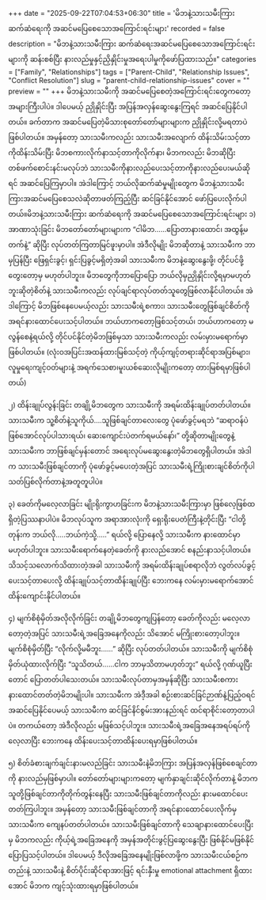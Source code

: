 +++
date = "2025-09-22T07:04:53+06:30"
title = 'မိဘနဲ့သားသမီးကြား ဆက်ဆံရေးကို အဆင်မပြေစေသောအကြောင်းရင်းများ'
recorded = false
description = "မိဘနဲ့သားသမီးကြား ဆက်ဆံရေးအဆင်မပြေစေသောအကြောင်းရင်းများကို ဆန်းစစ်ပြီး နားလည်မှုနှင့်ညှိနှိုင်းမှုအရေးပါမှုကိုဖော်ပြထားသည်။"
categories = ["Family", "Relationships"]
tags = ["Parent-Child", "Relationship Issues", "Conflict Resolution"]
slug = "parent-child-relationship-issues"
cover = ""
preview = ""
+++
မိဘနဲ့သားသမီးကို အဆင်မပြေစေတဲ့အကြောင်းရင်းတွေကတော့ အများကြီးပါပဲ။ ဒါပေမယ့် ညှိုနှိုင်းပြီး အပြန်အလှန်ဆွေးနွေးကြရင် အဆင်ပြေနိုင်ပါတယ်။ ခက်တာက အဆင်မပြေတဲ့မိသားစုတော်တော်များများက ညှိုနှိုင်းလို့မရတာပဲဖြစ်ပါတယ်။ အမှန်တော့ သားသမီးကလည်း သားသမီးအလျောက် ထိန်းသိမ်းသင့်တာကိုထိန်းသိမ်းပြီး မိဘစကားလိုက်နာသင့်တာကိုလိုက်နာ၊ မိဘကလည်း မိဘဆိုပြီး တစ်ဖက်စောင်းနင်းမလုပ်ဘဲ သားသမီးကိုနားလည်ပေးသင့်တာကိုနားလည်ပေးမယ်ဆိုရင် အဆင်ပြေကြမှာပါ။ အဲဒါကြောင့် ဘယ်လိုဆက်ဆံမှုမျိုးတွေက မိဘနဲ့သားသမီးကြားအဆင်မပြေစေသလဲဆိုတာဖတ်ကြည့်ပြီး ဆင်ခြင်နိုင်အောင် ဖော်ပြပေးလိုက်ပါတယ်။မိဘနဲ့သားသမီးကြား ဆက်ဆံရေးကို အဆင်မပြေစေသောအကြောင်းရင်းများ
၁) အာဏာသုံးခြင်း
မိဘတော်တော်များများက “ငါမိဘ……ပြောတာနားထောင်၊ အထွန့်မတက်နဲ့” ဆိုပြီး လုပ်တတ်ကြတာမြင်ဖူးမှာပါ။ အဲဒီလိုမျိုး မိဘဆိုတာနဲ့ သားသမီးက ဘာမှပြန်ပြီး ဖြေရှင်းခွင့်၊ ရှင်းပြခွင့်မရှိတဲ့အခါ သားသမီးက မိဘနဲ့ဆွေးနွေးဖို့၊ တိုင်ပင်ဖို့ တွေးတော့မှ မဟုတ်ပါဘူး။ မိဘတွေကိုဘာပြောပြော ဘယ်လိုမှညှိုနှိုင်းလို့ရမှာမဟုတ်ဘူးဆိုတဲ့စိတ်နဲ့ သားသမီးကလည်း လုပ်ချင်ရာလုပ်တတ်သူတွေဖြစ်လာနိုင်ပါတယ်။ အဲဒါကြောင့် မိဘဖြစ်နေပေမယ့်လည်း သားသမီးရဲ့စကား၊ သားသမီးတွေဖြစ်ချင်စိတ်ကို အရင်နားထောင်ပေးသင့်ပါတယ်။ ဘယ်ဟာကတော့ဖြစ်သင့်တယ်၊ ဘယ်ဟာကတော့ မလွန်စေနဲ့ရယ်လို့ တိုင်ပင်နိုင်တဲ့မိဘဖြစ်မှသာ သားသမီးကလည်း လမ်းမှားမရောက်မှာဖြစ်ပါတယ်။ (လုံးဝအပြင်းအထန်ထားမြစ်သင့်တဲ့ ကိုယ့်ကျင့်တရားဆိုင်ရာအပြစ်များ၊ လူမှုရေးကျင့်ဝတ်များနဲ့ အရက်သေစာ၊မူးယစ်ဆေးလိုမျိုးကတော့ တားမြစ်ရမှာဖြစ်ပါတယ်)

၂) ထိန်းချုပ်လွန်းခြင်း
တချို့မိဘတွေက သားသမီးကို အရမ်းထိန်းချုပ်တတ်ပါတယ်။ သားသမီးက သူ့စိတ်နဲ့သူကိုယ်….သူဖြစ်ချင်တာလေးတွေ ပုံဖော်ခွင့်မရဘဲ “ဆရာဝန်ပဲဖြစ်အောင်လုပ်ပါသားရယ်၊ ဆေးကျောင်းပဲတက်ရမယ်နော်၊” တို့ဆိုတာမျိုးတွေနဲ့ သားသမီးက ဘာဖြစ်ချင်မှန်းတောင် အရေးလုပ်မဆွေးနွေးတဲ့မိဘတွေရှိပါတယ်။ အဲဒါက သားသမီးဖြစ်ချင်တာကို ပုံဖော်ခွင့်မပေးတဲ့အပြင် သားသမီးရဲ့ကြိုးစားချင်စိတ်ကိုပါ သတ်ပြစ်လိုက်တာနဲ့အတူတူပါပဲ။

၃) ခေတ်ကိုမလေ့လာခြင်း
မျိုးရိုးကွာဟခြင်းက မိဘနဲ့သားသမီးကြားမှာ ဖြစ်လေ့ဖြစ်ထရှိတဲ့ပြဿနာပါပဲ။ မိဘလုပ်သူက အရာအားလုံးကို ရှေးရိုးပေတံကြီးနဲ့တိုင်းပြီး “ငါတို့တုန်းက ဘယ်လို…..ဘယ်ကဲ့သို့…..” ရယ်လို့ ပြောနေလို့ သားသမီးက နားထောင်မှာမဟုတ်ပါဘူး။ သားသမီးရောက်နေတဲ့ခေတ်ကို နားလည်အောင် စနည်းနာသင့်ပါတယ်။ သိသင့်သလောက်သိထားတဲ့အခါ သားသမီးကို အရမ်းထိန်းချုပ်စရာလိုဘဲ လွတ်လပ်ခွင့်ပေးသင့်တာပေးလို့ ထိန်းချုပ်သင့်တာထိန်းချုပ်ပြီး ဘေးကနေ လမ်းမှားမရောက်အောင် ထိန်းကျောင်းနိုင်ပါတယ်။

၄) မျက်စိစုံမှိတ်အလိုလိုက်ခြင်း
တချို့မိဘတွေကျပြန်တော့ ခေတ်ကိုလည်း မလေ့လာတော့တဲ့အပြင် သားသမီးရဲ့အခြေအနေကိုလည်း သိအောင် မကြိုးစားတော့ပါဘူး။ မျက်စိစုံမှိတ်ပြီး “လိုက်လို့မမီဘူး……” ဆိုပြီး လုပ်တတ်ပါတယ်။ သားသမီးကို မျက်စိစုံမှိတ်ယုံထားလိုက်ပြီး “သူသိတယ်……ငါက ဘာမှသိတာမဟုတ်ဘူး” ရယ်လို့ ဂုဏ်ယူပြီးတောင် ပြောတတ်ပါသေးတယ်။ သားသမီးလုပ်တာမှအမှန်ဆိုပြီး သားသမီးစကားနားထောင်တတ်တဲ့မိဘမျိုးပါ။ သားသမီးက အဲဒီ့အခါ စဉ်းစားဆင်ခြင်ဉာဏ်နဲ့ပြည့်ဝရင် အဆင်ပြေနိုင်ပေမယ့် သားသမီးက ဆင်ခြင်နိင်စွမ်းအားနည်းရင် ထင်ရာစိုင်းတော့တာပါပဲ။ တကယ်တော့ အဲဒီလိုလည်း မဖြစ်သင့်ပါဘူး။ သားသမီးရဲ့အခြေအနေအရပ်ရပ်ကို လေ့လာပြီး ဘေးကနေ ထိန်းပေးသင့်တာထိန်းပေးရမှာဖြစ်ပါတယ်။

၅) စိတ်ခံစားချက်ချင်းနားမလည်ခြင်း
သားသမီးနဲ့မိဘကြား အပြန်အလှန်ဖြစ်စေချင်တာကို နားလည်မှဖြစ်မှာပါ။ တော်တော်များများကတော့ မျက်နှာချင်းဆိုင်လိုက်တာနဲ့ မိဘက သူတို့ဖြစ်ချင်တာကိုတိုက်တွန်းနေပြီး သားသမီးဖြစ်ချင်တာကိုလည်း နားမထောင်ပေးတတ်ကြပါဘူး။ အမှန်တော့ သားသမီးဖြစ်ချင်တာကို အရင်နားထောင်ပေးလိုက်မှ သားသမီးက ကျေနပ်တတ်ပါတယ်။ သားသမီးဖြစ်ချင်တာကို သေချာနားထောင်ပေးပြီးမှ မိဘကလည်း ကိုယ့်ရဲ့အခြေအနေကို အမှန်အတိုင်းဖွင့်ပြဆွေးနွေးပြီး ဖြစ်နိုင်မဖြစ်နိုင်ပြောပြသင့်ပါတယ်။ ဒါပေမယ့် ဒီလိုအခြေအနေမျိုးဖြစ်လာဖို့က သားသမီးငယ်စဉ်ကတည်းနဲ့ သားသမီးနဲ့ စိတ်ပိုင်းဆိုင်ရာအားဖြင့် ရင်းနှီးမှု emotional attachment ရှိထားအောင် မိဘက ကျင့်သုံးထားရမှာဖြစ်ပါတယ်။ 